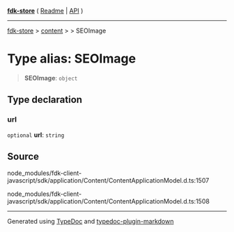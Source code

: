 [**fdk-store**](../../../README.md) ( [Readme](../../../README.md) \| [API](../../../API.md) )

---

[fdk-store](../../../API.md) > [content](../../README.md) > [<internal>](../README.md) > SEOImage

# Type alias: SEOImage

> **SEOImage**: `object`

## Type declaration

### url

`optional` **url**: `string`

## Source

node_modules/fdk-client-javascript/sdk/application/Content/ContentApplicationModel.d.ts:1507

node_modules/fdk-client-javascript/sdk/application/Content/ContentApplicationModel.d.ts:1508

---

Generated using [TypeDoc](https://typedoc.org/) and [typedoc-plugin-markdown](https://www.npmjs.com/package/typedoc-plugin-markdown)
